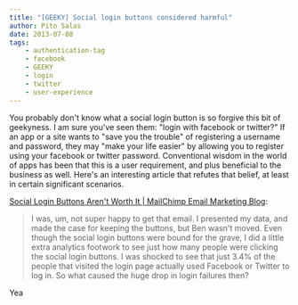 ```yaml
---
title: "[GEEKY] Social login buttons considered harmful"
author: Pito Salas
date: 2013-07-08
tags:
    - authentication-tag
    - facebook
    - GEEKY
    - login
    - twitter
    - user-experience
---
```




You probably don't know what a social login button is so forgive this bit of
geekyness. I am sure you've seen them: "login with facebook or twitter?" If an
app or a site wants to "save you the trouble" of registering a username and
password, they may "make your life easier" by allowing you to register using
your facebook or twitter password. Conventional wisdom in the world of apps
has been that this is a user requirement, and plus beneficial to the business
as well. Here's an interesting article that refutes that belief, at least in
certain significant scenarios.

[Social Login Buttons Aren't Worth It | MailChimp Email Marketing Blog](<http://blog.mailchimp.com/social-login-buttons-arent-worth-it/>):

> I was, um, not super happy to get that email. I presented my data, and made
> the case for keeping the buttons, but Ben wasn't moved. Even though the
> social login buttons were bound for the grave, I did a little extra
> analytics footwork to see just how many people were clicking the social
> login buttons. I was shocked to see that just 3.4% of the people that
> visited the login page actually used Facebook or Twitter to log in. So what
> caused the huge drop in login failures then?

 Yea


